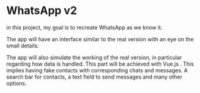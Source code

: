 # WhatsApp v2

in this project, my goal is to recreate WhatsApp as we know it.

The app will have an interface similar to the real version with an eye on the small details.

The app will also simulate the working of the real version, in particular regarding how data is handled. This part will be achieved with Vue.js .
This implies having fake contacts with corresponding chats and messages. A search bar for contacts, a text field to send messages and many other options.
